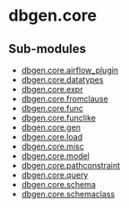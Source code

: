 <!--
   Copyright 2021 Modelyst LLC

   Licensed under the Apache License, Version 2.0 (the "License");
   you may not use this file except in compliance with the License.
   You may obtain a copy of the License at

       http://www.apache.org/licenses/LICENSE-2.0

   Unless required by applicable law or agreed to in writing, software
   distributed under the License is distributed on an "AS IS" BASIS,
   WITHOUT WARRANTIES OR CONDITIONS OF ANY KIND, either express or implied.
   See the License for the specific language governing permissions and
   limitations under the License.
 -->

# dbgen.core

Sub-modules
-----------
* [dbgen.core.airflow_plugin](airflow_plugin/)
* [dbgen.core.datatypes](datatypes/)
* [dbgen.core.expr](expr/)
* [dbgen.core.fromclause](fromclause/)
* [dbgen.core.func](func/)
* [dbgen.core.funclike](funclike/)
* [dbgen.core.gen](gen/)
* [dbgen.core.load](load/)
* [dbgen.core.misc](misc/)
* [dbgen.core.model](model/)
* [dbgen.core.pathconstraint](pathconstraint/)
* [dbgen.core.query](query/)
* [dbgen.core.schema](schema/)
* [dbgen.core.schemaclass](schemaclass/)
